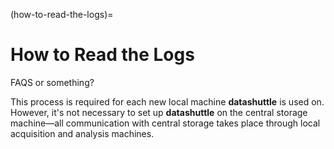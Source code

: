 (how-to-read-the-logs)=

# How to Read the Logs


FAQS or something?

This process is required for each new local machine **datashuttle**
is used on. However, it's not necessary to set up **datashuttle** on
the central storage machine—all communication with central storage
takes place through local acquisition and analysis machines.
